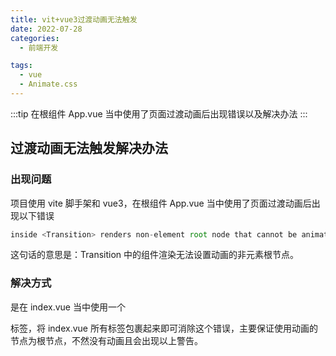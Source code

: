 ```yaml
---
title: vit+vue3过渡动画无法触发
date: 2022-07-28
categories:
  - 前端开发

tags:
  - vue
  - Animate.css
---
```


:::tip 
在根组件 App.vue 当中使用了页面过渡动画后出现错误以及解决办法 
:::

<!-- more -->

## 过渡动画无法触发解决办法

### 出现问题

项目使用 vite 脚手架和 vue3，在根组件 App.vue 当中使用了页面过渡动画后出现以下错误

```js
inside <Transition> renders non-element root node that cannot be animated.
```

这句话的意思是：Transition 中的组件渲染无法设置动画的非元素根节点。

### 解决方式

是在 index.vue 当中使用一个<div>标签，将 index.vue 所有标签包裹起来即可消除这个错误，主要保证使用动画的节点为根节点，不然没有动画且会出现以上警告。
